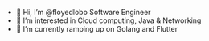 - 👋 Hi, I’m @floyedlobo Software Engineer
- 👀 I’m interested in Cloud computing, Java & Networking
- 🌱 I’m currently ramping up on Golang and Flutter



<!---
floyedlobo/floyedlobo is a ✨ special ✨ repository because its `README.md` (this file) appears on your GitHub profile.
You can click the Preview link to take a look at your changes.
--->
